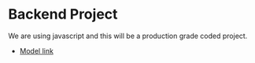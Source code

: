 # Backend Project

We are using javascript and this will  be a production grade coded project.
- [Model link](https://app.eraser.io/workspace/YtPqZ1VogxGy1jzIDkzj)
